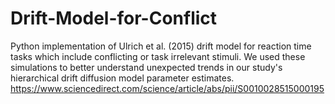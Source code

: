 # Drift-Model-for-Conflict
Python implementation of Ulrich et al. (2015) drift model for reaction time tasks which include conflicting or task irrelevant stimuli. We used these simulations to better understand unexpected trends in our study's hierarchical drift diffusion model parameter estimates. https://www.sciencedirect.com/science/article/abs/pii/S0010028515000195 
